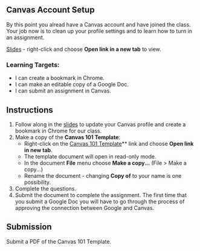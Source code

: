 [//]: # (<p><iframe src="https://douglasurner.github.io/GDP2/units/0/assignments/U0.1-setup/" width="100%" height="666px"></iframe></p>)

## Canvas Account Setup

By this point you alread have a Canvas account and have joined the class. Your job now is to clean up your profile settings and to learn how to turn in an assignment.

[Slides](https://docs.google.com/presentation/d/1spbB4-bNs-KhIUOPYvUkgesD35kexxJEyeQwNuFKWwo/edit?usp=sharing) - right-click and choose **Open link in a new tab** to view.

### Learning Targets:

* I can create a bookmark in Chrome.
* I can make an editable copy of a Google Doc.
* I can submit an assignment in Canvas.

## Instructions

1. Follow along in the [slides](https://docs.google.com/presentation/d/1spbB4-bNs-KhIUOPYvUkgesD35kexxJEyeQwNuFKWwo/edit?usp=sharing) to update your Canvas profile and create a bookmark in Chrome for our class.
1. Make a copy of the **Canvas 101 Template**:
   - Right-click on the [Canvas 101 Template]()** link and choose **Open link in new tab**.
   - The template document will open in read-only mode.
   - In the document **File** menu choose **Make a copy...** (File > Make a copy...)
   - Rename the document - changing **Copy of** to your name is one possibility.
1. Complete the questions.
1. Submit the document to complete the assignment. The first time that you submit a Google Doc you will have to go through the process of approving the connection between Google and Canvas.

## Submission

Submit a PDF of the Canvas 101 Template.
